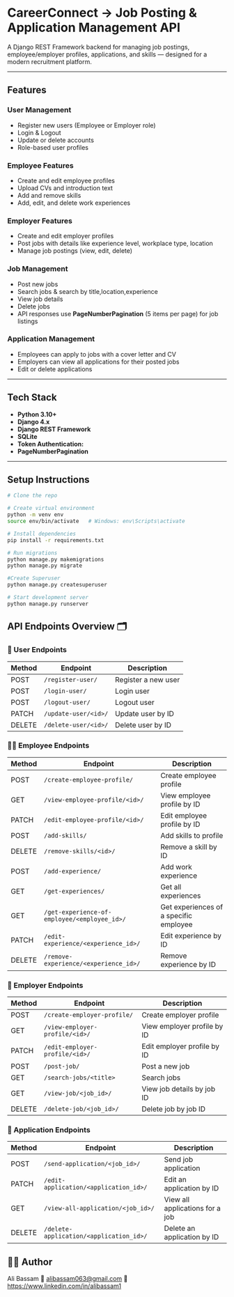 # CareerConnect -> Job Posting & Application Management API

A Django REST Framework backend for managing job postings, employee/employer profiles, applications, and skills — designed for a modern recruitment platform.

---

## Features

### User Management
- Register new users (Employee or Employer role)
- Login & Logout
- Update or delete accounts
- Role-based user profiles

### Employee Features
- Create and edit employee profiles
- Upload CVs and introduction text
- Add and remove skills
- Add, edit, and delete work experiences

### Employer Features
- Create and edit employer profiles
- Post jobs with details like experience level, workplace type, location
- Manage job postings (view, edit, delete)

### Job Management
- Post new jobs
- Search jobs & search by title,location,experience
- View job details
- Delete jobs
- API responses use **PageNumberPagination** (5 items per page) for job listings


### Application Management
- Employees can apply to jobs with a cover letter and CV
- Employers can view all applications for their posted jobs
- Edit or delete applications

---

## Tech Stack
- **Python 3.10+**
- **Django 4.x**
- **Django REST Framework**
- **SQLite**
- **Token Authentication:** 
- **PageNumberPagination**
---

## Setup Instructions


``` bash
# Clone the repo

# Create virtual environment
python -m venv env
source env/bin/activate   # Windows: env\Scripts\activate

# Install dependencies
pip install -r requirements.txt

# Run migrations
python manage.py makemigrations
python manage.py migrate

#Create Superuser
python manage.py createsuperuser

# Start development server
python manage.py runserver
```
## API Endpoints Overview 🗂

### 👤 User Endpoints
| Method | Endpoint | Description |
|--------|---------|------------|
| POST | `/register-user/` | Register a new user |
| POST | `/login-user/` | Login user |
| POST | `/logout-user/` | Logout user |
| PATCH | `/update-user/<id>/` | Update user by ID |
| DELETE | `/delete-user/<id>/` | Delete user by ID |

### 🧑‍💼 Employee Endpoints
| Method | Endpoint | Description |
|--------|---------|------------|
| POST | `/create-employee-profile/` | Create employee profile |
| GET | `/view-employee-profile/<id>/` | View employee profile by ID |
| PATCH | `/edit-employee-profile/<id>/` | Edit employee profile by ID |
| POST | `/add-skills/` | Add skills to profile |
| DELETE | `/remove-skills/<id>/` | Remove a skill by ID |
| POST | `/add-experience/` | Add work experience |
| GET | `/get-experiences/` | Get all experiences |
| GET | `/get-experience-of-employee/<employee_id>/` | Get experiences of a specific employee |
| PATCH | `/edit-experience/<experience_id>/` | Edit experience by ID |
| DELETE | `/remove-experience/<experience_id>/` | Remove experience by ID |

### 🏢 Employer Endpoints
| Method | Endpoint | Description |
|--------|---------|------------|
| POST | `/create-employer-profile/` | Create employer profile |
| GET | `/view-employer-profile/<id>/` | View employer profile by ID |
| PATCH | `/edit-employer-profile/<id>/` | Edit employer profile by ID |
| POST | `/post-job/` | Post a new job |
| GET | `/search-jobs/<title>` | Search jobs |
| GET | `/view-job/<job_id>/` | View job details by job ID |
| DELETE | `/delete-job/<job_id>/` | Delete job by job ID |

### 📝 Application Endpoints
| Method | Endpoint | Description |
|--------|---------|------------|
| POST | `/send-application/<job_id>/` | Send job application |
| PATCH | `/edit-application/<application_id>/` | Edit an application by ID |
| GET | `/view-all-application/<job_id>/` | View all applications for a job |
| DELETE | `/delete-application/<application_id>/` | Delete an application by ID |



## 🙋‍♂️ Author
Ali Bassam
📧 alibassam063@gmail.com
🔗 https://www.linkedin.com/in/alibassam1